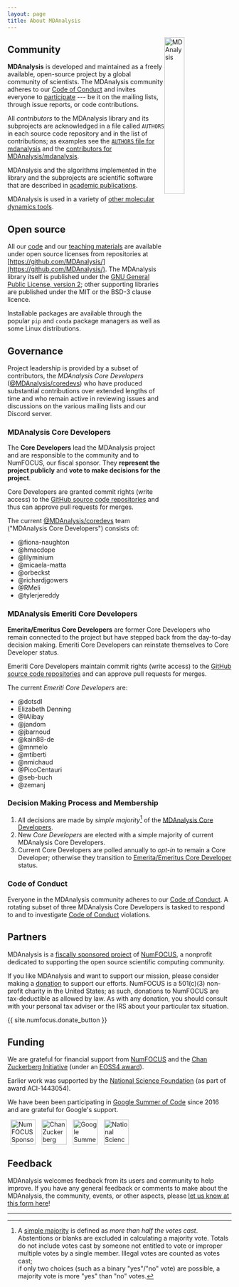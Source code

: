 ```yaml
---
layout: page
title: About MDAnalysis
---
```


<img src="{{ site.baseurl }}/public/mdanalysis-logo_square.png"
style="float: right" alt="MDAnalysis" width="30%"/>


## Community

**MDAnalysis** is developed and maintained as a freely available, open-source
project by a global community of scientists. The MDAnalysis community adheres
to our [Code of Conduct]({{site.baseurl}}/pages/conduct/) and invites everyone
to [participate]({{site.baseurl}}/#participating) --- be it on the mailing
lists, through issue reports, or code contributions.

All *contributors* to the MDAnalysis library and its subprojects are acknowledged
in a file called `AUTHORS` in each source code repository and in the list of
contributions; as examples see the [`AUTHORS` file for
mdanalysis](https://github.com/MDAnalysis/mdanalysis/blob/develop/package/AUTHORS)
and the [contributors for
MDAnalysis/mdanalysis](https://github.com/MDAnalysis/mdanalysis/graphs/contributors).

MDAnalysis and the algorithms implemented in the library and the subprojects are
scientific software that are described in [academic
publications]({{site.baseurl}}/pages/citations/).

MDAnalysis is used in a variety of [other molecular dynamics tools]({{site.baseurl}}/pages/mdakits/).


## Open source

All our [code]({{site.baseurl}}/#availability) and our [teaching
materials]({{site.baseurl}}/pages/learning_MDAnalysis/) are available
under open source licenses from repositories at
[https://github.com/MDAnalysis/](https://github.com/MDAnalysis/). The
MDAnalysis library itself is published under the [GNU General Public
License, version 2](https://www.gnu.org/licenses/gpl-2.0.html); other
supporting libraries are published under the MIT or the BSD-3 clause
licence. 

Installable packages are available through the popular ``pip`` and
``conda`` package managers as well as some Linux distributions.


## Governance

Project leadership is provided by a subset of contributors, the
*MDAnalysis Core Developers*
([@MDAnalysis/coredevs](https://github.com/orgs/MDAnalysis/teams/coredevs))
who have produced substantial contributions over extended lengths of
time and who remain active in reviewing issues and discussions on the
various mailing lists and our Discord server. 

### MDAnalysis Core Developers

The **Core Developers** lead the MDAnalysis project and are responsible to
the community and to NumFOCUS, our fiscal sponsor. They **represent
the project publicly** and **vote to make decisions for the project**.

Core Developers are granted commit rights (write access) to the [GitHub source
code repositories][orgrepo] and thus can approve pull requests for merges.

The current
[@MDAnalysis/coredevs](https://github.com/orgs/MDAnalysis/teams/coredevs/members)
team ("MDAnalysis Core Developers") consists of:


- @fiona-naughton
- @hmacdope
- @lilyminium
- @micaela-matta
- @orbeckst
- @richardjgowers
- @RMeli
- @tylerjereddy

### MDAnalysis Emeriti Core Developers

**Emerita/Emeritus Core Developers** are former Core Developers who remain
connected to the project but have stepped back from the day-to-day
decision making. Emeriti Core Developers can reinstate themselves to
Core Developer status.

Emeriti Core Developers maintain commit rights (write access) to the
[GitHub source code repositories][orgrepo] and can approve pull requests for
merges.

The current *Emeriti Core Developers* are:

- @dotsdl
- Elizabeth Denning
- @IAlibay
- @jandom
- @jbarnoud
- @kain88-de
- @mnmelo
- @mtiberti
- @nmichaud
- @PicoCentauri
- @seb-buch
- @zemanj

### Decision Making Process and Membership

1. All decisions are made by *simple majority*[^1] of the [MDAnalysis Core
   Developers](#mdanalysis-core-developers).
2. New *Core Developers* are elected with a simple majority of current
   MDAnalysis Core Developers.
3. Current Core Developers are polled annually to *opt-in* to remain
   a Core Developer; otherwise they transition to [Emerita/Emeritus
   Core Developer](#mdanalysis-emeriti-core-developers) status.

[^1]: A [simple majority][] is defined as *more than half the votes
     cast*. Abstentions or blanks are excluded in calculating a
     majority vote. Totals do not include votes cast by someone not
     entitled to vote[^2] or improper multiple votes by a single
     member.  Illegal votes[^3] are counted as votes cast;  
     if only two choices (such as a binary "yes"/"no" vote) are
     possible, a majority vote is more "yes" than "no" votes.
	 	
[^2]: See [MDAnalysis Core Developers](#mdanalysis-core-developers)
    for the list of *individuals entitled to vote*.
	
[^3]: *Illegal votes* are votes that were cast for ineligible choices.

### Code of Conduct

Everyone in the MDAnalysis community adheres to our [Code of
Conduct]({{site.baseurl}}/pages/conduct/).  A rotating subset of three
MDAnalysis Core Developers is tasked to respond to and to investigate
[Code of Conduct]({{site.baseurl}}/pages/conduct/) violations.


## Partners

MDAnalysis is a [fiscally sponsored
project]({{site.numfocus.sponsored_project}}) of [NumFOCUS][], a nonprofit
dedicated to supporting the open source scientific computing
community. 

If you like MDAnalysis and want to support our mission, please
consider making a [donation]({{site.numfocus.donate}}) to support our
efforts. NumFOCUS is a 501(c)(3) non-profit charity in the United
States; as such, donations to NumFOCUS are tax-deductible as allowed
by law.  As with any donation, you should consult with your personal
tax adviser or the IRS about your particular tax situation.

{{ site.numfocus.donate_button }}


## Funding

We are grateful for financial support from [NumFOCUS][] and the [Chan
Zuckerberg Initiative][] (under an [EOSS4
award](https://chanzuckerberg.com/eoss/proposals/mdanalysis-faster-extensible-molecular-analysis-for-reproducible-science/)).

Earlier work was supported by the [National Science
Foundation](https://www.nsf.gov/) (as part of award ACI-1443054). 

We have been been participating in [Google Summer of
Code](https://summerofcode.withgoogle.com/) since 2016 and are
grateful for Google's support.




<a href="{{site.numfocus.sponsored_project}}"><img
    src="{{site.images}}/numfocus-sponsored.png" title="NumFOCUS
    sponsored project" alt="NumFOCUS Sponsored" style="display:
    inline; float: left; height: 4em; margin: 0 0.5em" /></a>


<a href="https://chanzuckerberg.com/"><img
	src="{{site.images}}/CZI_Logo.jpg" title="Chan Zuckerberg
	Initiative" alt="Chan Zuckerberg Initiative" style="display:
	inline; float: left; height: 4em; margin: 0 0.5em" /></a>

<a href="https://summerofcode.withgoogle.com/"> <img
    src="https://developers.google.com/open-source/gsoc/images/gsoc2016-sun-373x373.png"
    title="Google Summer of Code" alt="Google Summer of Code"
    style="display: inline; float: left; height: 4em; margin: 0
    0.5em" /></a>

<a href="https://nsf.gov/">
<img src="{{site.images}}/nsf.jpg" title="National Science
	Foundation" alt="National Science Foundation" style="display:
	inline; float: left; height: 4em; margin: 0 0.5em" /></a>

<div style="clear: both"></div>

## Feedback

MDAnalysis welcomes feedback from its users and community to help improve. If you have any general feedback or comments to make about the MDAnalysis, the community, events, or other aspects, please [let us know at this form here](https://forms.gle/n8GLe2QsL2hW2QiDA)!

------


[NumFOCUS]: https://www.numfocus.org
[simple majority]: https://en.wikipedia.org/wiki/Majority#Majority_vote
[orgrepo]: https://github.com/MDAnalysis
[Chan Zuckerberg Initiative]: https://chanzuckerberg.com/
